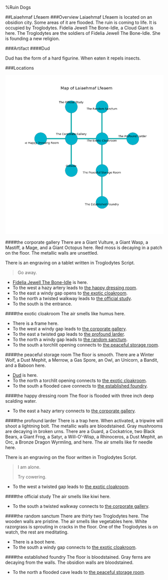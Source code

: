 %Ruin Dogs

##Laiaehmaf Lfeaem
###Overview
Laiaehmaf Lfeaem is located on an obsidion city. Some areas of it are flooded. The ruin is coming to life. It is occupied by Troglodytes. <a name="Fidelia-Jewell-The-Bone-Idle"></a>Fidelia Jewell The Bone-Idle, a Cloud Giant is here. The Troglodytes are the soldiers of Fidelia Jewell The Bone-Idle. She  is founding a new religion. 



###Artifact
####<a name="Dud"></a>Dud


Dud has the form of a hard figurine. When eaten it repels insects. 





###Locations


![](../v2/images/Laiaehmaf-Lfeaem.png)

####<a name="the-corporate-gallery"></a>the corporate gallery
There are a Giant Vulture, a Giant Wasp, a Mastiff, a Mage, and a Giant Octopus here. Red moss is decaying in a patch on the floor. The metallic walls are unsettled. 

There is an engraving on a tablet written in Troglodytes Script. 

> Go away.
>


* [Fidelia Jewell The Bone-Idle](#Fidelia-Jewell-The-Bone-Idle) is here.
* To the west a hazy artery leads to [the happy dressing room](#the-happy-dressing-room).
* To the east a windy gap opens to [the exotic cloakroom](#the-exotic-cloakroom).
* To the north a twisted walkway leads to [the official study](#the-official-study).
* To the south is the entrance.


####<a name="the-exotic-cloakroom"></a>the exotic cloakroom
The air smells like humus here. 



* There is a frame here.
* To the west a windy gap leads to [the corporate gallery](#the-corporate-gallery).
* To the east a twisted gap leads to [the profound larder](#the-profound-larder).
* To the north a windy gap leads to [the random sanctum](#the-random-sanctum).
* To the south a torchlit opening connects to [the peaceful storage room](#the-peaceful-storage-room).


####<a name="the-peaceful-storage-room"></a>the peaceful storage room
The floor is smooth. There are a Winter Wolf, a Dust Mephit, a Merrow, a Gas Spore, an Owl, an Unicorn, a Bandit, and a Baboon here. 



* [Dud](#Dud) is here.
* To the north a torchlit opening connects to [the exotic cloakroom](#the-exotic-cloakroom).
* To the south a flooded cave connects to [the established foundry](#the-established-foundry).


####<a name="the-happy-dressing-room"></a>the happy dressing room
The floor is flooded with three inch deep scalding water. 



* To the east a hazy artery connects to [the corporate gallery](#the-corporate-gallery).


####<a name="the-profound-larder"></a>the profound larder
There is a trap here. When activated, a tripwire will shoot a lightning bolt. The metallic walls are bloodstained. Gray mushrooms are decaying in broken urns. There are a Guard, a Cockatrice, two Black Bears, a Giant Frog, a Satyr, a Will-O’-Wisp, a Rhinoceros, a Dust Mephit, an Orc, a Bronze Dragon Wyrmling, and  here. The air smells like fir needle here. 

There is an engraving on the floor written in Troglodytes Script. 

> I am alone.
>
> Try cowering.
>


* To the west a twisted gap leads to [the exotic cloakroom](#the-exotic-cloakroom).


####<a name="the-official-study"></a>the official study
The air smells like kiwi here. 



* To the south a twisted walkway connects to [the corporate gallery](#the-corporate-gallery).


####<a name="the-random-sanctum"></a>the random sanctum
There are thirty two Troglodytes here. The wooden walls are pristine. The air smells like vegetables here. White razorgrass is sprouting in cracks in the floor. One of the Troglodytes is on watch, the rest are meditating. 



* There is a boot here.
* To the south a windy gap connects to [the exotic cloakroom](#the-exotic-cloakroom).


####<a name="the-established-foundry"></a>the established foundry
The floor is bloodstained. Gray ferns are decaying from the walls. The obsidion walls are bloodstained. 



* To the north a flooded cave leads to [the peaceful storage room](#the-peaceful-storage-room).


